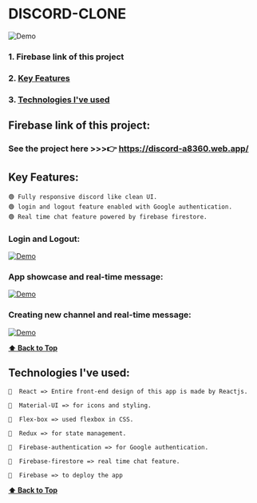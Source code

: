 # DISCORD-CLONE

![Demo](https://user-images.githubusercontent.com/46050946/122202940-29c64d00-cebb-11eb-944c-a4657ca7d40d.png)

### 1. Firebase link of this project
### 2. [Key Features](#key-features) 
### 3. [Technologies I've used](#technologies-ive-used)
 

## Firebase link of this project:  
   ### See the project here >>>👉   https://discord-a8360.web.app/

## Key Features:

    🟢 Fully responsive discord like clean UI.
    🟢 login and logout feature enabled with Google authentication.
    🟢 Real time chat feature powered by firebase firestore. 
  
  ### Login and Logout:
  
  [![Demo](https://user-images.githubusercontent.com/46050946/122202940-29c64d00-cebb-11eb-944c-a4657ca7d40d.png)](https://user-images.githubusercontent.com/46050946/121813575-3021b280-cc8a-11eb-9e41-5533a78b4423.mp4)
  
  ### App showcase and real-time message:
  
  [![Demo](https://user-images.githubusercontent.com/46050946/122202940-29c64d00-cebb-11eb-944c-a4657ca7d40d.png)](https://user-images.githubusercontent.com/46050946/122202354-9b51cb80-ceba-11eb-9a60-d282de73bda6.mp4)
  
  ### Creating new channel and real-time message:
  
  [![Demo](https://user-images.githubusercontent.com/46050946/122202940-29c64d00-cebb-11eb-944c-a4657ca7d40d.png)](https://user-images.githubusercontent.com/46050946/122202801-026f8000-cebb-11eb-849a-a13a252242f0.mp4)
  
  **[⬆ Back to Top](#discord-clone)**

## Technologies I've used:

    🔷  React => Entire front-end design of this app is made by Reactjs.

    🔷  Material-UI => for icons and styling.

    🔷  Flex-box => used flexbox in CSS.

    🔷  Redux => for state management.

    🔷  Firebase-authentication => for Google authentication.

    🔷  Firebase-firestore => real time chat feature.

    🔷  Firebase => to deploy the app  
    
    
  **[⬆ Back to Top](#discord-clone)**

